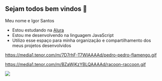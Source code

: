 ## Sejam todos bem vindos 🤝

Meu nome e Igor Santos

- Estou estudando na [Alura](https//www.alura.com.br)
- Estou me desenvolvendo na linguagem JavaScript
-  Utilizo esse espaço para minha organização e compartilhamento dos meus projetos desenvolvidos





https://media1.tenor.com/m/7D7rhF-T7WIAAAAd/pedro-pedro-flamengo.gif

https://media1.tenor.com/m/BZaWjKzYBLQAAAAd/racoon-raccoon.gif



![](https://media1.tenor.com/m/BZaWjKzYBLQAAAAd/racoon-raccoon.gif)

